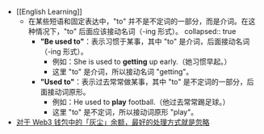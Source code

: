 - [[English Learning]]
	- 在某些短语和固定表达中，"to" 并不是不定词的一部分，而是介词。在这种情况下，"to" 后面应该接动名词（-ing 形式）。
	  collapsed:: true
		- **"Be used to"**：表示习惯于某事，其中 "to" 是介词，后面接动名词（-ing 形式）。
			- 例如：She is used to **getting** up early.（她习惯早起。）
			- 这里 "to" 是介词，所以接动名词 "getting"。
		- **"Used to"**：表示过去常常做某事，其中 "to" 是不定词的一部分，后面接动词原形。
			- 例如：He used to **play** football.（他过去常常踢足球。）
			- 这里 "to" 是不定词，所以接动词原形 "play"。
- [对于 Web3 钱包中的「灰尘」余额，最好的处理方式就是忽略](https://www.reddit.com/r/ledgerwallet/comments/14rjthk/how_to_clean_small_amounts_form_wallets/)